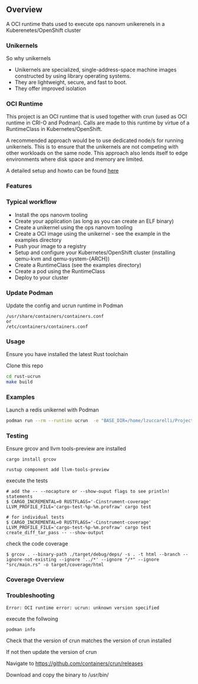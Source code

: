 ## Overview

A OCI runtime thats used to execute ops nanovm unikerenels in a Kuberenetes/OpenShift cluster

### Unikernels 

So why unikernels

- Unikernels are specialized, single-address-space machine images constructed by using library operating systems. 
- They are lightweight, secure, and fast to boot.
- They offer improved isolation

### OCI Runtime

This project is an OCI runtime that is used together with crun (used as OCI runtime in CRI-O and Podman).
Calls are made to this runtime by virtue of a RuntimeClass in Kubernetes/OpenShift.

A recommended approach would be to use dedicated node/s for running unikernels. This is to ensure that the unikernels are not competing with other workloads on the same node.
This approach also lends itself to edge environments where disk space and memory are limited.

A detailed setup and howto can be found [here]()

### Features

### Typical workflow

- Install the ops nanovm tooling
- Create your application (as long as you can create an ELF binary)
- Create a unikernel using the ops nanovm tooling
- Create a OCI image using the unikernel - see the example in the examples directory
- Push your image to a registry
- Setup and configure your Kubernetes/OpenShift cluster (installing qemu-kvm and qemu-system-{ARCH})
- Create a RuntimeClass (see the examples directory)
- Create a pod using the RuntimeClass
- Deploy to your cluster

### Update Podman

Update the config and ucrun runtime in Podman

```
/usr/share/containers/containers.conf
or
/etc/containers/containers.conf
```

### Usage

Ensure you have installed the latest Rust toolchain

Clone this repo


```bash
cd rust-ucrun
make build 
```

### Examples

Launch a redis unikernel with Podman

```bash
podman run --rm --runtime ucrun  -e "BASE_DIR=/home/lzuccarelli/Projects/redis-unikernel" 192.168.1.27:5000/unikernel-tracker:latest

```

### Testing

Ensure grcov and  llvm tools-preview are installed

```
cargo install grcov 

rustup component add llvm-tools-preview

```

execute the tests

```
# add the -- --nocapture or --show-ouput flags to see println! statements
$ CARGO_INCREMENTAL=0 RUSTFLAGS='-Cinstrument-coverage' LLVM_PROFILE_FILE='cargo-test-%p-%m.profraw' cargo test

# for individual tests
$ CARGO_INCREMENTAL=0 RUSTFLAGS='-Cinstrument-coverage' LLVM_PROFILE_FILE='cargo-test-%p-%m.profraw' cargo test create_diff_tar_pass -- --show-output
```

check the code coverage

```
$ grcov . --binary-path ./target/debug/deps/ -s . -t html --branch --ignore-not-existing --ignore '../*' --ignore "/*" --ignore "src/main.rs" -o target/coverage/html

```

### Coverage Overview

### Troubleshooting

```
Error: OCI runtime error: ucrun: unknown version specified
```
execute the follwoing

```
podman info 
```
Check that the version of crun matches the version of crun installed

If not then update the version of crun

Navigate to https://github.com/containers/crun/releases

Download and copy the binary to /usr/bin/
